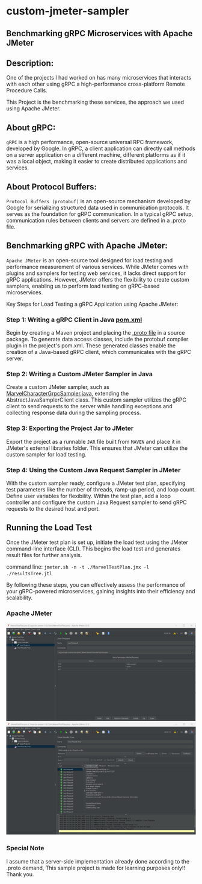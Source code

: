 # custom-jmeter-sampler

## Benchmarking gRPC Microservices with Apache JMeter

## Description:

One of the projects I had worked on has many microservices that interacts with each other using gRPC a high-performance cross-platform Remote Procedure Calls.


This Project is the benchmarking these services, the approach we used using Apache JMeter.

## About gRPC:

`gRPC` is a high performance, open-source universal RPC framework, developed by Google. In gRPC, a client application can directly call methods on a server application on a different machine, different platforms as if it was a local object, making it easier to create distributed applications and services.

## About Protocol Buffers:

`Protocol Buffers (protobuf)` is an open-source mechanism developed by Google for serializing structured data used in communication protocols. It serves as the foundation for gRPC communication. In a typical gRPC setup, communication rules between clients and servers are defined in a .proto file. 

## Benchmarking gRPC with Apache JMeter:

`Apache JMeter` is an open-source tool designed for load testing and performance measurement of various services. While JMeter comes with plugins and samplers for testing web services, it lacks direct support for gRPC applications. However, JMeter offers the flexibility to create custom samplers, enabling us to perform load testing on gRPC-based microservices.

Key Steps for Load Testing a gRPC Application using Apache JMeter:

### Step 1: Writing a gRPC Client in Java [pom.xml](POM.xml)

Begin by creating a Maven project and placing the [.proto file](src/main/proto/Marvel.proto) in a source package. To generate data access classes, include the protobuf compiler plugin in the project's pom.xml. These generated classes enable the creation of a Java-based gRPC client, which communicates with the gRPC server.

### Step 2: Writing a Custom JMeter Sampler in Java

Create a custom JMeter sampler, such as [MarvelCharacterGrpcSampler.java](src/main/java/org/example/marvel/characters/JMeter/MarvelCharacterGrpcSampler.java), extending the AbstractJavaSamplerClient class. This custom sampler utilizes the gRPC client to send requests to the server while handling exceptions and collecting response data during the sampling process.

### Step 3: Exporting the Project Jar to JMeter

Export the project as a runnable `JAR` file built from `MAVEN` and place it in JMeter's external libraries folder. This ensures that JMeter can utilize the custom sampler for load testing.

### Step 4: Using the Custom Java Request Sampler in JMeter

With the custom sampler ready, configure a JMeter test plan, specifying test parameters like the number of threads, ramp-up period, and loop count. Define user variables for flexibility. Within the test plan, add a loop controller and configure the custom Java Request sampler to send gRPC requests to the desired host and port.

## Running the Load Test

Once the JMeter test plan is set up, initiate the load test using the JMeter command-line interface (CLI). This begins the load test and generates result files for further analysis.

command line: `jmeter.sh -n -t ./MarvelTestPlan.jmx -l ./resultsTree.jtl`

By following these steps, you can effectively assess the performance of your gRPC-powered microservices, gaining insights into their efficiency and scalability.


### Apache JMeter

![JMeter Java Sampler](assets/images/JMeterJavaSampler.jpg)        
![JMeter Results Tree](assets/images/JMeterResultsTree.jpg)

### Special Note

I assume that a server-side implementation already done according to the .proto demand, This sample project is made for learning purposes only!! Thank you. 
